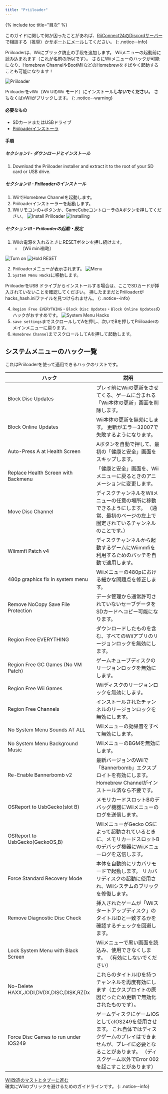 ```yaml
---
title: "Priiloader"
---
```


{% include toc title="目次" %}

このガイドに関して何か困ったことがあれば、[RiiConnect24のDiscordサーバー](https://discord.gg/rc24)で相談する（推奨）か[サポートにメール](mailto:support@riiconnect24.net)してください。
{: .notice--info}

Priiloaderは、Wiiにブリック防止の手段を追加します。 Wiiメニューの起動前に読み込まれます（これが名前の所以です）。 さらにWiiメニューのハックが可能になり、Homebrew ChannelやBootMiiなどのHomebrewをすばやく起動することも可能になります！

![Priiloader](/images/priiloader.jpg)

PriiloaderをvWii（Wii UのWii モード）にインストール**しないでください**。 さもなくばvWiiがブリックします。
{: .notice--warning}

#### 必要なもの

- SDカードまたはUSBドライブ
- [Priiloaderインストーラ](https://hbb1.oscwii.org/hbb/priiloader/priiloader.zip)

#### 手順

##### セクション I - ダウンロードとインストール

1. Download the Priiloader installer and extract it to the root of your SD card or USB drive.

##### セクション II - Priiloaderのインストール

1. WiiでHomebrew Channelを起動します。
2. Priiloaderインストーラーを起動します。
3. Wiiリモコンの+ボタンか、GameCubeコントローラのAボタンを押してください。 ![Install Priiloader](/images/Priiloader/installer.png) ![Installing](/images/Priiloader/installing.png)

##### セクション III - Priiloaderの起動・設定

1. Wiiの電源を入れるときにRESETボタンを押し続けます。
   - （Wii mini省略）

![Turn on](/images/Priiloader/on.jpg) ![Hold RESET](/images/Priiloader/reset.jpg)

2. Priiloaderメニューが表示されます。 ![Menu](/images/Priiloader/mainmenu.png)
3. `System Menu Hacks`に移動します。

PriiloaderをUSB ドライブからインストールする場合は、ここでSDカードが挿入されていないことを確認してください。 挿したままだとPriiloaderがhacks_hash.iniファイルを見つけられません。
{: .notice--info}

4. `Region Free EVERYTHING`・`Block Disc Updates`・`Block Online Updates`のハックがおすすめです。 ![System Menu Hacks](/images/Priiloader/hacks.png)
1. `save settings`までスクロールしてAを押し、次いでBを押してPriiloaderのメインメニューに戻ります。
1. `Homebrew Channel`までスクロールしてAを押して起動します。

## システムメニューのハック一覧

これはPriiloaderを使って適用できるハックのリストです。

| ハック                                     | 説明                                                                                                           |
| --------------------------------------- | ------------------------------------------------------------------------------------------------------------ |
| Block Disc Updates                      | プレイ前にWiiの更新をさせてくる、ゲームに含まれる「Wii本体の更新」画面を削除します。                                                                |
| Block Online Updates                    | Wii本体の更新を無効にします。 更新がエラー32007で失敗するようになります。                                                                    |
| Auto-Press A at Health Screen           | Aボタンを自動で押して、最初の「健康と安全」画面をスキップします。                                                                            |
| Replace Health Screen with Backmenu     | 「健康と安全」画面を、Wiiメニューに戻るときのアニメーションに変更します。                                                                       |
| Move Disc Channel                       | ディスクチャンネルをWiiメニューの任意の場所に移動できるようにします。 （通常、最初のページの左上で固定されているチャンネルのことです。）                                       |
| Wiimmfi Patch v4                        | ディスクチャンネルから起動するゲームにWiimmfiを利用するためのパッチを自動で適用します。                                                              |
| 480p graphics fix in system menu        | Wiiメニューの480pにおける細かな問題点を修正します。                                                                                |
| Remove NoCopy Save File Protection      | データ管理から通常許可されていないセーブデータをSDカードへコピー可能になります。                                                                    |
| Region Free EVERYTHING                  | ダウンロードしたものを含む、すべてのWiiアプリのリージョンロックを無効にします。                                                                    |
| Region Free GC Games (No VM Patch)      | ゲームキューブディスクのリージョンロックを無効にします。                                                                                 |
| Region Free Wii Games                   | Wiiディスクのリージョンロックを無効にします。                                                                                     |
| Region Free Channels                    | インストールされたチャンネルのリージョンロックを無効にします。                                                                              |
| No System Menu Sounds AT ALL            | Wiiメニューの効果音をすべて無効にします。                                                                                       |
| No System Menu Background Music         | WiiメニューのBGMを無効にします。                                                                                          |
| Re-Enable Bannerbomb v2                 | 最新バージョンのWiiで「Bannerbomb」エクスプロイトを有効にします。 Homebrew Channelがインストール済なら不要です。                                      |
| OSReport to UsbGecko(slot B)            | メモリカードスロットBのデバッグ機器にWiiメニューのログを送信します。                                                                         |
| OSReport to UsbGecko(GeckoOS,B)         | WiiメニューがGecko OSによって起動されているときに、メモリカードスロットBのデバッグ機器にWiiメニューログを送信します。                                           |
| Force Standard Recovery Mode            | 本体を自動的にリカバリモードで起動します。 リカバリディスクの起動に使用され、Wiiシステムのブリックを修復します。                                                   |
| Remove Diagnostic Disc Check            | 挿入されたゲームが「Wiiスタートアップディスク」のタイトルIDと一致するかを確認するチェックを回避します。                                                       |
| Lock System Menu with Black Screen      | Wiiメニューで黒い画面を読込み、使用できなくします。 （有効にしないでください）                                                                    |
| No-Delete HAXX,JODI,DVDX,DISC,DISK,RZDx | これらのタイトルIDを持つチャンネルを再度有効にします（エクスプロイトの原因だったため更新で無効化されたものです）。                                                   |
| Force Disc Games to run under IOS249    | ゲームディスクにゲームIOSとしてcIOS249を使用させます。 これ自体ではディスクゲームのプレイはできませんが、プレイに必要となることがあります。 （ディスクゲーム以外でError 002を起こすことがあります） |

[Wii改造のマストとタブーに進む](dosanddonts)<br> 確実にWiiのブリックを避けるためのガイドラインです。
{: .notice--info}
